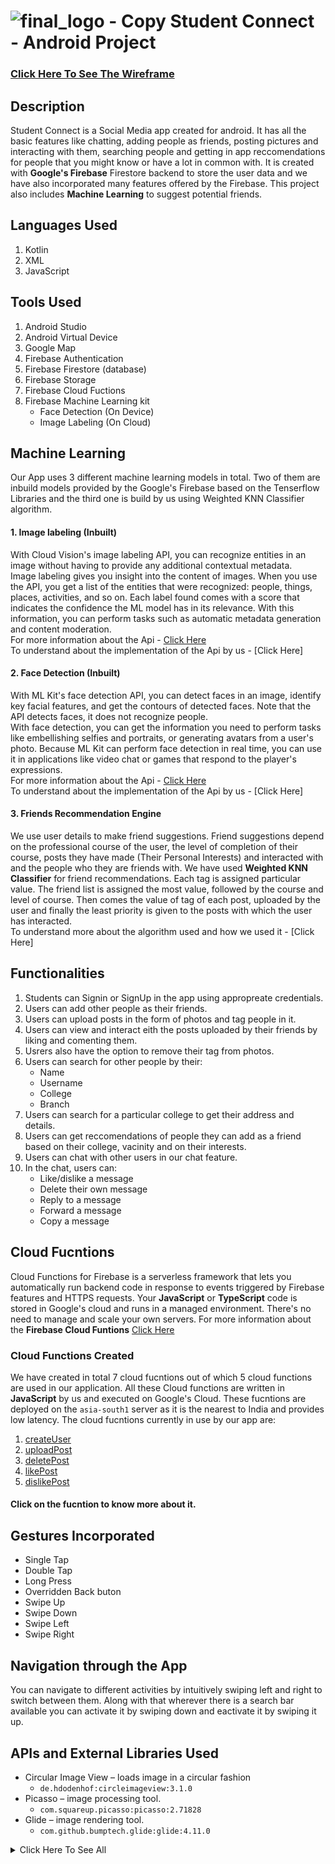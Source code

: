 # ![final_logo - Copy](https://user-images.githubusercontent.com/53811147/122639587-4f9c5d80-d118-11eb-9916-5deacaa6b877.png) Student Connect - Android Project 

### [Click Here To See The Wireframe](https://whimsical.com/student-connect-2UYaPyhHSAyGvqvHFRGcRN)
## Description
Student Connect is a Social Media app created for android. It has all the basic features like chatting, adding people as friends, posting pictures and interacting with them, searching people and getting in app reccomendations for people that you might know or have a lot in common with. It is created with **Google's Firebase** Firestore backend to store the user data and we have also incorporated many features offered by the Firebase. This project also includes **Machine Learning** to suggest potential friends. 

## Languages Used
1. Kotlin
2. XML
3. JavaScript

## Tools Used
1. Android Studio
2. Android Virtual Device
3. Google Map
4. Firebase Authentication
5. Firebase Firestore (database)
6. Firebase Storage
7. Firebase Cloud Fuctions
8. Firebase Machine Learning kit
   * Face Detection (On Device)
   * Image Labeling (On Cloud)

## Machine Learning
Our App uses 3 different machine learning models in total. Two of them are inbuild models provided by the Google's Firebase based on the Tenserflow Libraries and the third one is build by us using Weighted KNN Classifier algorithm.
#### 1. Image labeling (Inbuilt)
With Cloud Vision's image labeling API, you can recognize entities in an image without having to provide any additional contextual metadata. <br>
Image labeling gives you insight into the content of images. When you use the API, you get a list of the entities that were recognized: people, things, places, activities, and so on. Each label found comes with a score that indicates the confidence the ML model has in its relevance. With this information, you can perform tasks such as automatic metadata generation and content moderation. <br>
For more information about the Api - [Click Here](https://firebase.google.com/docs/ml/label-images?authuser=1) <br>
To understand about the implementation of the Api by us - [Click Here]
#### 2. Face Detection (Inbuilt)
With ML Kit's face detection API, you can detect faces in an image, identify key facial features, and get the contours of detected faces. Note that the API detects faces, it does not recognize people. <br>
With face detection, you can get the information you need to perform tasks like embellishing selfies and portraits, or generating avatars from a user's photo. Because ML Kit can perform face detection in real time, you can use it in applications like video chat or games that respond to the player's expressions. <br>
For more information about the Api - [Click Here](https://developers.google.com/ml-kit/vision/face-detection) <br>
To understand about the implementation of the Api by us - [Click Here]
#### 3. Friends Recommendation Engine 
We use user details to make friend suggestions. Friend suggestions depend on the professional course of the user, the level of completion of their course, posts they have made (Their Personal Interests) and interacted with and the people who they are friends with. We have used **Weighted KNN Classifier** for friend recommendations. Each tag is assigned particular value. The friend list is assigned the most value, followed by the course and level of course. Then comes the value of tag of each post, uploaded by the user and finally the least priority is given to the posts with which the user has interacted. <br>
To understand more about the algorithm used and how we used it - [Click Here]

## Functionalities
1. Students can Signin or SignUp in the app using appropreate credentials.
2. Users can add other people as their friends.
3. Users can upload posts in the form of photos and tag people in it.
4. Users can view and interact eith the posts uploaded by their friends by liking and comenting them.
5. Usrers also have the option to remove their tag from photos.
6. Users can search for other people by their:
   * Name
   * Username
   * College
   * Branch
7. Users can search for a particular college to get their address and details.
8. Users can get reccomendations of people they can add as a friend based on their college, vacinity and on their interests.
9. Users can chat with other users in our chat feature.
10. In the chat, users can: 
    * Like/dislike a message
    * Delete their own message
    * Reply to a message
    * Forward a message
    * Copy a message

## Cloud Fucntions
Cloud Functions for Firebase is a serverless framework that lets you automatically run backend code in response to events triggered by Firebase features and HTTPS requests. Your **JavaScript** or **TypeScript** code is stored in Google's cloud and runs in a managed environment. There's no need to manage and scale your own servers.
For more information about the **Firebase Cloud Funtions** [Click Here](https://firebase.google.com/docs/functions)
### Cloud Functions Created
We have created in total 7 cloud fucntions out of which 5 cloud functions are used in our application. All these Cloud functions are written in **JavaScript** by us and executed on Google's Cloud. These fucntions are deployed on the ```asia-south1``` server as it is the nearest to India and provides low latency. The cloud fucntions currently in use by our app are:
1. [createUser](https://github.com/NamanAgarwal18/Project_AndroidProject/blob/main/SIGNUP.md#cloud-function---createuser)
2. [uploadPost]()
3. [deletePost](https://github.com/NamanAgarwal18/Project_AndroidProject/blob/main/PROFILE.md#cloud-function---deletepost)
4. [likePost](https://github.com/NamanAgarwal18/Project_AndroidProject/blob/main/MAINFEED.md#cloud-function---likepost)
5. [dislikePost](https://github.com/NamanAgarwal18/Project_AndroidProject/blob/main/MAINFEED.md#cloud-function---dislikepost)
#### Click on the fucntion to know more about it.


## Gestures Incorporated
* Single Tap
* Double Tap
* Long Press
* Overridden Back buton 
* Swipe Up
* Swipe Down
* Swipe Left
* Swipe Right

## Navigation through the App
You can navigate to different activities by intuitively swiping left and right to switch between them. Along with that wherever there is a search bar available you can activate it by swiping down and eactivate it by swiping it up. 

## APIs and External Libraries Used
* Circular Image View – loads image in a circular fashion 
  * ```de.hdodenhof:circleimageview:3.1.0```
* Picasso – image processing tool.
  * ```com.squareup.picasso:picasso:2.71828```
* Glide – image rendering tool.
  * ```com.github.bumptech.glide:glide:4.11.0```
<details><summary>Click Here To See All</summary>
 
* Shape Image View Library – to set image shape.
  * ```com.github.siyamed:android-shape-imageview:0.9.3@aar```
* Justify text library – aligns the text in justified view.
  * ```me.biubiubiu.justifytext:library:1.1```
* Styleable toast – builds custom toast view.
  * ```com.muddzdev:styleabletoast:2.2.4```
* Card View – creates depth effect in the layout.
  * ```androidx.cardview:cardview:1.0.0```
* Palette – extracts prominent colours from the image.
  * ```androidx.palette:palette:1.0.0```
* Groupie View Holder – provides a ready-made adapter for recycler view.
  * ```com.xwray:groupie:2.8.1```
* Android Play Services and Map Utils – provides map view and map functions.
  * ```com.google.android.gms:play-services-maps:17.0.0```
  * ```com.google.maps.android:android-maps-utils-v3:1.3.1```
  * ```com.google.auto.value:auto-value-annotations:1.6.5```
  * ```com.google.android.libraries.maps:maps:3.1.0-beta```
* Firebase Cloud Functions - provides the fucntionality of defining javascript fucntions on the cloud.
  * ```com.google.firebase:firebase-functions:19.2.0```
* Image Labeling - used to call the cloud image labling model by firebase.
  * ```com.google.mlkit:image-labeling:17.0.3```
  * ```com.google.android.gms:play-services-mlkit-image-labeling:16.0.3```
* Face Detection - used to call on device face detection model by firebase.
  * ```com.google.mlkit:face-detection:16.0.6```
  * ```com.google.android.gms:play-services-mlkit-face-detection:16.1.5```
 
</details>
 
